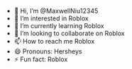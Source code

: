 - 👋 Hi, I’m @MaxwellNiu12345
- 👀 I’m interested in Roblox
- 🌱 I’m currently learning Roblox
- 💞️ I’m looking to collaborate on Roblox
- 📫 How to reach me Roblox
- 😄 Pronouns: Hersheys
- ⚡ Fun fact: Roblox

<!---
MaxwellNiu12345/MaxwellNiu12345 is a ✨ special ✨ repository because its `README.md` (this file) appears on your GitHub profile.
You can click the Preview link to take a look at your changes.
--->
